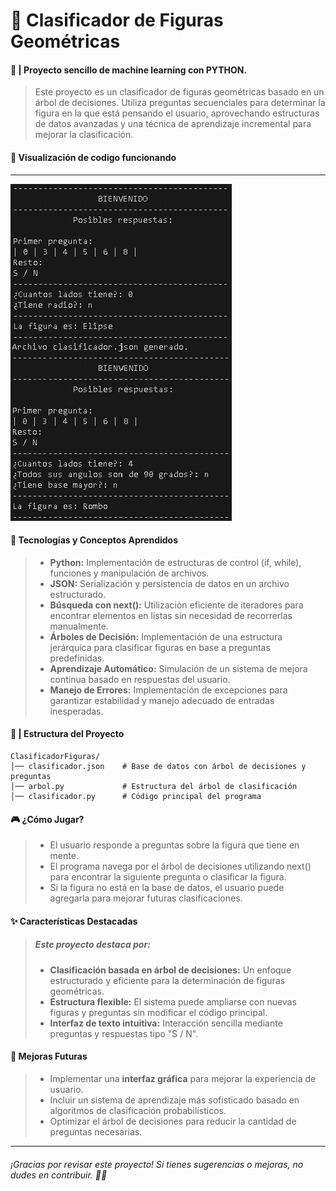 # 📐 Clasificador de Figuras Geométricas
#### 🐍 | Proyecto sencillo de machine learning con PYTHON.
> Este proyecto es un clasificador de figuras geométricas basado en un árbol de decisiones. Utiliza preguntas secuenciales para determinar la figura en la que está pensando el usuario, aprovechando estructuras de datos avanzadas y una técnica de aprendizaje incremental para mejorar la clasificación.

#### 🤖 Visualización de codigo funcionando
---
![](/ReconocerFigura.png)

#### 🚀 Tecnologías y Conceptos Aprendidos
> - **Python:** 
>Implementación de estructuras de control (if, while), funciones y manipulación de archivos.
>- **JSON:**
>Serialización y persistencia de datos en un archivo estructurado.
>- **Búsqueda con next():** 
>Utilización eficiente de iteradores para encontrar elementos en listas sin necesidad de recorrerlas manualmente.
>- **Árboles de Decisión:**
>Implementación de una estructura jerárquica para clasificar figuras en base a preguntas predefinidas.
>- **Aprendizaje Automático:** 
>Simulación de un sistema de mejora continua basado en respuestas del usuario.
>- **Manejo de Errores:** 
>Implementación de excepciones para garantizar estabilidad y manejo adecuado de entradas inesperadas.

#### 📂 | Estructura del Proyecto

    ClasificadorFiguras/
    │── clasificador.json    # Base de datos con árbol de decisiones y preguntas
    │── arbol.py             # Estructura del árbol de clasificación
    │── clasificador.py      # Código principal del programa

#### 🎮 ¿Cómo Jugar?

>- El usuario responde a preguntas sobre la figura que tiene en mente.
>- El programa navega por el árbol de decisiones utilizando next() para encontrar la siguiente pregunta o clasificar la figura.
>- Si la figura no está en la base de datos, el usuario puede agregarla para mejorar futuras clasificaciones.

#### ✨  Características Destacadas

>##### Este proyecto destaca por:
>- **Clasificación basada en árbol de decisiones:** Un enfoque estructurado y eficiente para la determinación de figuras geométricas.
>- **Estructura flexible:** El sistema puede ampliarse con nuevas figuras y preguntas sin modificar el código principal.
>- **Interfaz de texto intuitiva:** Interacción sencilla mediante preguntas y respuestas tipo "S / N".

#### 📌 Mejoras Futuras

>- Implementar una **interfaz gráfica** para mejorar la experiencia de usuario.
>- Incluir un sistema de aprendizaje más sofisticado basado en algoritmos de clasificación probabilísticos.
>- Optimizar el árbol de decisiones para reducir la cantidad de preguntas necesarias.

---

###### ¡Gracias por revisar este proyecto! Si tienes sugerencias o mejoras, no dudes en contribuir.  🔺🔹
